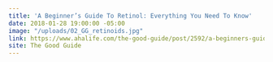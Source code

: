 ```yaml
---
title: 'A Beginner’s Guide To Retinol: Everything You Need To Know'
date: 2018-01-28 19:00:00 -05:00
image: "/uploads/02_GG_retinoids.jpg"
link: https://www.ahalife.com/the-good-guide/post/2592/a-beginners-guide-to-retinol-everything-you-need-to-know
site: The Good Guide
---
```


